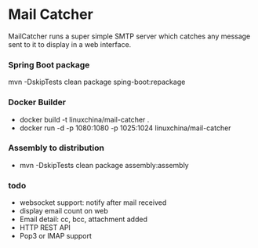Mail Catcher
==============================
MailCatcher runs a super simple SMTP server which catches any message sent to it to display in a web interface.

### Spring Boot package

mvn -DskipTests clean package sping-boot:repackage

### Docker Builder

* docker build -t linuxchina/mail-catcher .
* docker run -d -p 1080:1080 -p 1025:1024 linuxchina/mail-catcher

### Assembly to distribution

* mvn -DskipTests clean package assembly:assembly

### todo 

* websocket support: notify after mail received
* display email count on web
* Email detail: cc, bcc, attachment added
* HTTP REST API
* Pop3 or IMAP support